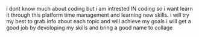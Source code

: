 i dont know much about coding but i am intrested IN coding so i want learn it through this platform
time management and learning new skills. i will try my best to grab info about each topic and will achieve my goals
i will get a good job by devoloping my skills and bring a good name to collage
